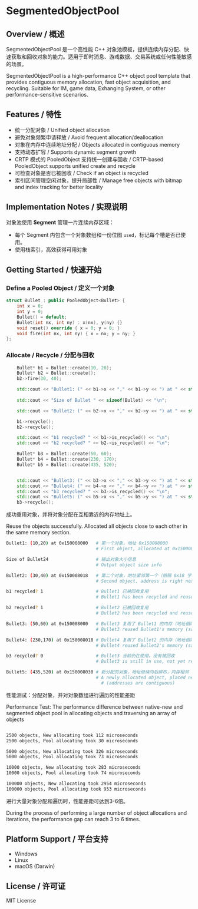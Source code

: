 # SegmentedObjectPool

## Overview / 概述

SegmentedObjectPool 是一个高性能 C++ 对象池模板，提供连续内存分配、快速获取和回收对象的能力。适用于即时消息、游戏数据、交易系统或任何性能敏感的场景。

SegmentedObjectPool is a high-performance C++ object pool template that provides contiguous memory allocation, fast object acquisition, and recycling. Suitable for IM, game data, Exhanging System, or other performance-sensitive scenarios.

## Features / 特性

- 统一分配对象 / Unified object allocation
- 避免对象频繁申请释放 / Avoid frequent allocation/deallocation
- 对象在内存中连续地址分配 / Objects allocated in contiguous memory
- 支持动态扩容 / Supports dynamic segment growth
- CRTP 模式的 PooledObject 支持统一创建与回收 / CRTP-based PooledObject supports unified create and recycle
- 可检查对象是否已被回收 / Check if an object is recycled
- 索引区间管理空闲对象，提升局部性 / Manage free objects with bitmap and index tracking for better locality

## Implementation Notes / 实现说明

对象池使用 **Segment** 管理一片连续内存区域：

- 每个 Segment 内包含一个对象数组和一份位图 `used`，标记每个槽是否已使用。
- 使用栈索引，高效获得可用对象
## Getting Started / 快速开始

### Define a Pooled Object / 定义一个对象

```cpp
struct Bullet : public PooledObject<Bullet> {
    int x = 0;
    int y = 0;
    Bullet() = default;
    Bullet(int nx, int ny) : x(nx), y(ny) {}
    void reset() override { x = 0; y = 0; }
    void fire(int nx, int ny) { x = nx; y = ny; }
};
```

### Allocate / Recycle / 分配与回收

```cpp
    Bullet* b1 = Bullet::create(10, 20);
    Bullet* b2 = Bullet::create();
    b2->fire(30, 40);

    std::cout << "Bullet1: (" << b1->x << "," << b1->y << ") at " << static_cast<void*>(b1) << "\n";
    
    std::cout << "Size of Bullet " << sizeof(Bullet) << "\n";

    std::cout << "Bullet2: (" << b2->x << "," << b2->y << ") at " << static_cast<void*>(b2) << "\n";

    b1->recycle();
    b2->recycle();

    std::cout << "b1 recycled? " << b1->is_recycled() << "\n";
    std::cout << "b2 recycled? " << b2->is_recycled() << "\n";

    Bullet* b3 = Bullet::create(50, 60);
    Bullet* b4 = Bullet::create(230, 170);
    Bullet* b5 = Bullet::create(435, 520);


    std::cout << "Bullet3: (" << b3->x << "," << b3->y << ") at " << static_cast<void*>(b3) << "\n";
    std::cout << "Bullet4: (" << b4->x << "," << b4->y << ") at " << static_cast<void*>(b4) << "\n";
    std::cout << "b3 recycled? " << b3->is_recycled() << "\n";
    std::cout << "Bullet5: (" << b5->x << "," << b5->y << ") at " << static_cast<void*>(b5) << "\n";
    b3->recycle();
```

成功重用对象，并将对象分配在互相靠近的内存地址上。

Reuse the objects successfully. Allocated all objects close to each other in the same memory section.

```bash
Bullet1: (10,20) at 0x150008000   # 第一个对象，地址 0x150008000
                                  # First object, allocated at 0x150008000

Size of Bullet24                  # 输出对象大小信息
                                  # Output object size info

Bullet2: (30,40) at 0x150008018   # 第二个对象，地址紧邻第一个（相隔 0x18 字节）
                                  # Second object, address is right next to the first (offset 0x18)

b1 recycled? 1                    # Bullet1 已被回收复用
                                  # Bullet1 has been recycled and reused

b2 recycled? 1                    # Bullet2 已被回收复用
                                  # Bullet2 has been recycled and reused

Bullet3: (50,60) at 0x150008000   # Bullet3 复用了 Bullet1 的内存（地址相同）
                                  # Bullet3 reused Bullet1's memory (same address)

Bullet4: (230,170) at 0x150008018 # Bullet4 复用了 Bullet2 的内存（地址相同）
                                  # Bullet4 reused Bullet2's memory (same address)

b3 recycled? 0                    # Bullet3 当前仍在使用，没有被回收
                                  # Bullet3 is still in use, not yet recycled

Bullet5: (435,520) at 0x150008030 # 新分配的对象，地址继续向后排布，内存相邻
                                  # A newly allocated object, placed next in memory
                                    # (addresses are contiguous)
```

性能测试：分配对象，并对对象数组进行遍历的性能差距

Performance Test: The performance difference between 
native-new and segmented object pool in allocating objects and traversing an array of objects

```bash

2500 objects, New allocating took 112 microseconds
2500 objects, Pool allocating took 30 microseconds

5000 objects, New allocating took 326 microseconds
5000 objects, Pool allocating took 73 microseconds

10000 objects, New allocating took 283 microseconds
10000 objects, Pool allocating took 74 microseconds

100000 objects, New allocating took 2954 microseconds
100000 objects, Pool allocating took 953 microseconds

```

进行大量对象分配和遍历时，性能差距可达到3-6倍。

During the process of performing a large number of object allocations and iterations, 
the performance gap can reach 3 to 6 times.

## Platform Support / 平台支持

- Windows
- Linux
- macOS (Darwin)

## License / 许可证

MIT License


